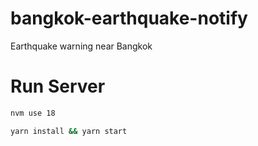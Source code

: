 # bangkok-earthquake-notify

Earthquake warning near Bangkok

# Run Server

```bash
nvm use 18
```

```bash
yarn install && yarn start
```
